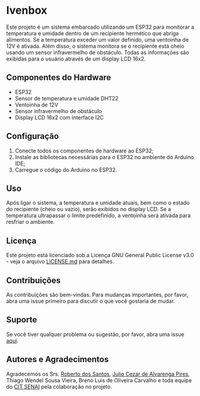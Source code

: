 # Ivenbox

Este projeto é um sistema embarcado utilizando um ESP32 para monitorar a temperatura e umidade dentro de um recipiente hermético que abriga alimentos. Se a temperatura exceder um valor definido, uma ventoinha de 12V é ativada. Além disso, o sistema monitora se o recipiente está cheio usando um sensor infravermelho de obstáculo. Todas as informações são exibidas para o usuário através de um display LCD 16x2.

## Componentes do Hardware

- ESP32
- Sensor de temperatura e umidade DHT22
- Ventoinha de 12V
- Sensor infravermelho de obstáculo
- Display LCD 16x2 com interface I2C

## Configuração

1. Conecte todos os componentes de hardware ao ESP32;
2. Instale as bibliotecas necessárias para o ESP32 no ambiente do Arduino IDE;
3. Carregue o código do Arduino no ESP32.

## Uso

Após ligar o sistema, a temperatura e umidade atuais, bem como o estado do recipiente (cheio ou vazio), serão exibidos no display LCD. Se a temperatura ultrapassar o limite predefinido, a ventoinha será ativada para resfriar o ambiente.

## Licença

Este projeto está licenciado sob a Licença GNU General Public License v3.0 - veja o arquivo [LICENSE.md](LICENSE.md) para detalhes.

## Contribuições

As contribuições são bem-vindas. Para mudanças importantes, por favor, abra uma issue primeiro para discutir o que você gostaria de mudar.

## Suporte

Se você tiver qualquer problema ou sugestão, por favor, abra uma issue [aqui](https://github.com/pigor12/ivenbox/issues).

## Autores e Agradecimentos

Agradecemos os Srs. [Roberto dos Santos](https://www.linkedin.com/in/vin%C3%ADcius-roberto-dos-santos-03a84619a/), [Julio Cezar de Alvarenga Pires](https://www.linkedin.com/in/j\%C3\%BAlio-pires-materiais-soldagem/), Thiago Wendel Sousa Vieira, Breno Luis de Oliveira Carvalho e toda equipe do [CIT SENAI](https://www7.fiemg.com.br/cit) pela colaboração no projeto.

